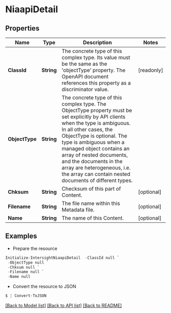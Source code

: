 # NiaapiDetail
## Properties

Name | Type | Description | Notes
------------ | ------------- | ------------- | -------------
**ClassId** | **String** | The concrete type of this complex type. Its value must be the same as the &#39;objectType&#39; property. The OpenAPI document references this property as a discriminator value. | [readonly] 
**ObjectType** | **String** | The concrete type of this complex type. The ObjectType property must be set explicitly by API clients when the type is ambiguous. In all other cases, the  ObjectType is optional.  The type is ambiguous when a managed object contains an array of nested documents, and the documents in the array are heterogeneous, i.e. the array can contain nested documents of different types. | 
**Chksum** | **String** | Checksum of this part of Content. | [optional] 
**Filename** | **String** | The file name within this Metadata file. | [optional] 
**Name** | **String** | The name of this Content. | [optional] 

## Examples

- Prepare the resource
```powershell
Initialize-IntersightNiaapiDetail  -ClassId null `
 -ObjectType null `
 -Chksum null `
 -Filename null `
 -Name null
```

- Convert the resource to JSON
```powershell
$ | Convert-ToJSON
```

[[Back to Model list]](../README.md#documentation-for-models) [[Back to API list]](../README.md#documentation-for-api-endpoints) [[Back to README]](../README.md)

